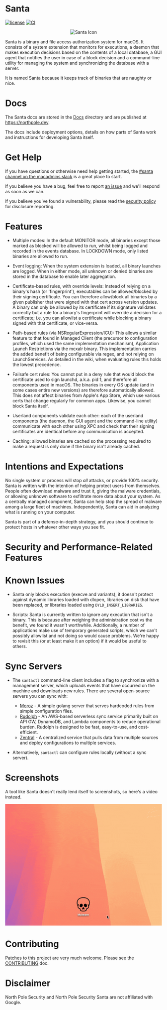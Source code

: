 # Santa

[![license](https://img.shields.io/github/license/northpolesec/santa)](https://github.com/northpolesec/santa/blob/main/LICENSE)
[![CI](https://github.com/northpolesec/santa/actions/workflows/ci.yml/badge.svg)](https://github.com/northpolesec/santa/actions/workflows/ci.yml)

<p align="center">
    <img src="./docs/images/nps-logo-256.png" height="128" alt="Santa Icon" />
</p>

Santa is a binary and file access authorization system for macOS. It consists of a system
extension that monitors for executions, a daemon that makes execution decisions
based on the contents of a local database, a GUI agent that notifies the user in
case of a block decision and a command-line utility for managing the system and
synchronizing the database with a server.

It is named Santa because it keeps track of binaries that are naughty or nice.

# Docs

The Santa docs are stored in the
[Docs](https://github.com/northpolesec/santa/blob/main/docs) directory and are published
at https://northpole.dev.

The docs include deployment options, details on how parts of Santa work and
instructions for developing Santa itself.

# Get Help

If you have questions or otherwise need help getting started,
the [#santa channel on the macadmins slack](https://app.slack.com/client/T04QVKUQG/C0E1VRBGW) is a great place to start.

If you believe you have a bug, feel free to report [an
issue](https://github.com/northpolesec/santa/issues) and we'll respond as soon as we
can.

If you believe you've found a vulnerability, please read the
[security policy](https://github.com/northpolesec/santa/security/policy) for
disclosure reporting.

# Features

* Multiple modes: In the default MONITOR mode, all binaries except those marked
  as blocked will be allowed to run, whilst being logged and recorded in
  the events database. In LOCKDOWN mode, only listed binaries are allowed to
  run.

* Event logging: When the system extension is loaded, all binary launches are logged. When in either mode, all unknown or denied binaries are stored in the database to enable later aggregation.

* Certificate-based rules, with override levels: Instead of relying on a
  binary's hash (or 'fingerprint'), executables can be allowed/blocked by their
  signing certificate. You can therefore allow/block all binaries by a
  given publisher that were signed with that cert across version updates. A
  binary can only be allowed by its certificate if its signature validates
  correctly but a rule for a binary's fingerprint will override a decision for
  a certificate; i.e. you can allowlist a certificate while blocking a binary
  signed with that certificate, or vice-versa.

* Path-based rules (via NSRegularExpression/ICU): This allows a similar feature
  to that found in Managed Client (the precursor to configuration profiles,
  which used the same implementation mechanism), Application Launch
  Restrictions via the mcxalr binary. This implementation carries the added
  benefit of being configurable via regex, and not relying on LaunchServices.
  As detailed in the wiki, when evaluating rules this holds the lowest
  precedence.

* Failsafe cert rules: You cannot put in a deny rule that would block the
  certificate used to sign launchd, a.k.a. pid 1, and therefore all components
  used in macOS. The binaries in every OS update (and in some cases entire new
  versions) are therefore automatically allowed. This does not affect binaries
  from Apple's App Store, which use various certs that change regularly for
  common apps. Likewise, you cannot block Santa itself.

* Userland components validate each other: each of the userland components (the
  daemon, the GUI agent and the command-line utility) communicate with each
  other using XPC and check that their signing certificates are identical
  before any communication is accepted.

* Caching: allowed binaries are cached so the processing required to make a
  request is only done if the binary isn't already cached.

# Intentions and Expectations

No single system or process will stop *all* attacks, or provide 100% security.
Santa is written with the intention of helping protect users from themselves.
People often download malware and trust it, giving the malware credentials, or
allowing unknown software to exfiltrate more data about your system. As a
centrally managed component, Santa can help stop the spread of malware among a
large fleet of machines. Independently, Santa can aid in analyzing what is
running on your computer.

Santa is part of a defense-in-depth strategy, and you should continue to
protect hosts in whatever other ways you see fit.

# Security and Performance-Related Features

# Known Issues

* Santa only blocks execution (execve and variants), it doesn't protect against
  dynamic libraries loaded with dlopen, libraries on disk that have been
  replaced, or libraries loaded using `DYLD_INSERT_LIBRARIES`.

* Scripts: Santa is currently written to ignore any execution that isn't a
  binary. This is because after weighing the administration cost vs the
  benefit, we found it wasn't worthwhile. Additionally, a number of
  applications make use of temporary generated scripts, which we can't possibly
  allowlist and not doing so would cause problems. We're happy to revisit this
  (or at least make it an option) if it would be useful to others.

# Sync Servers

* The `santactl` command-line client includes a flag to synchronize with a
  management server, which uploads events that have occurred on the machine and
  downloads new rules. There are several open-source servers you can sync with:

    * [Moroz](https://github.com/groob/moroz) - A simple golang server that
      serves hardcoded rules from simple configuration files.
    * [Rudolph](https://github.com/airbnb/rudolph) - An AWS-based serverless sync service
      primarily built on API GW, DynamoDB, and Lambda components to reduce operational burden.
      Rudolph is designed to be fast, easy-to-use, and cost-efficient.
    * [Zentral](https://github.com/zentralopensource/zentral/wiki) - A
      centralized service that pulls data from multiple sources and deploy
      configurations to multiple services.

* Alternatively, `santactl` can configure rules locally (without a sync
  server).

# Screenshots

A tool like Santa doesn't really lend itself to screenshots, so here's a video
instead.


<p align="center"> <img src="./docs/images/santa-block.gif" alt="Santa Block Video" /> </p>

# Contributing
Patches to this project are very much welcome. Please see the
[CONTRIBUTING](https://northpole.dev/development/contributing) doc.

# Disclaimer

North Pole Security and North Pole Security Santa are not affiliated with
Google.
